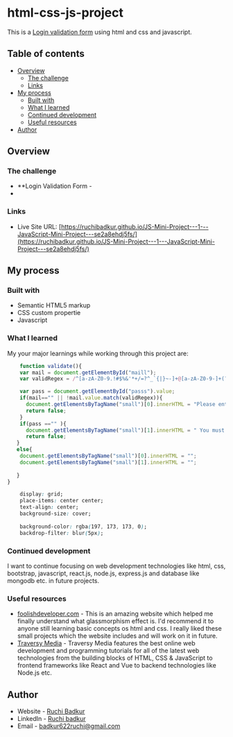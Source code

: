 # html-css-js-project

This is a [Login validation form]([https://ruchibadkur.github.io/JS-Mini-Project---1---JavaScript-Mini-Project---se2a8ehdj5fs/]) using html and css and javascript. 

## Table of contents

- [Overview](#overview)
  - [The challenge](#the-challenge)
  - [Links](#links)
- [My process](#my-process)
  - [Built with](#built-with)
  - [What I learned](#what-i-learned)
  - [Continued development](#continued-development)
  - [Useful resources](#useful-resources)
- [Author](#author)


## Overview

### The challenge

-  **Login Validation Form - 
-  
### Links

- Live Site URL: [https://ruchibadkur.github.io/JS-Mini-Project---1---JavaScript-Mini-Project---se2a8ehdj5fs/](https://ruchibadkur.github.io/JS-Mini-Project---1---JavaScript-Mini-Project---se2a8ehdj5fs/)

## My process

### Built with

- Semantic HTML5 markup
- CSS custom propertie
- Javascript

### What I learned

My your major learnings while working through this project are:

```js
    function validate(){
    var mail = document.getElementById("maill");
    var validRegex = /^[a-zA-Z0-9.!#$%&'*+/=?^_`{|}~-]+@[a-zA-Z0-9-]+(?:\.[a-zA-Z0-9-]+)*$/;

    var pass = document.getElementById("passs").value;
    if(mail=="" || !mail.value.match(validRegex)){
      document.getElementsByTagName("small")[0].innerHTML = "Please enter a valid e-mail address";
      return false;
    }
    if(pass =="" ){
      document.getElementsByTagName("small")[1].innerHTML = " You must enter password";
      return false;
   }
   else{
    document.getElementsByTagName("small")[0].innerHTML = "";
    document.getElementsByTagName("small")[1].innerHTML = "";
      
   }
}
```
```css
    display: grid;
    place-items: center center;
    text-align: center;
    background-size: cover;
    
    background-color: rgba(197, 173, 173, 0);
    backdrop-filter: blur(5px);
```

### Continued development

I want to continue focusing on web development technologies like html, css, bootstrap, javascript, react.js, node.js, express.js and database like mongodb etc. in future projects.

### Useful resources

- [foolishdeveloper.com](https://www.foolishdeveloper.com/) - This is an amazing website which helped me finally understand what glassmorphism effect is. I'd recommend it to anyone still learning basic concepts os html and css. I really liked these small projects which the website includes and will work on it in future.
- [Traversy Media](https://www.youtube.com/c/TraversyMedia) - Traversy Media features the best online web development and programming tutorials for all of the latest web technologies from the building blocks of HTML, CSS & JavaScript to frontend frameworks like React and Vue to backend technologies like Node.js etc.

## Author

- Website - [Ruchi Badkur](https://ruchibadkur.github.io/firstPortfolioProject_HtmlCss/)
- LinkedIn - [Ruchi badkur](https://www.linkedin.com/in/ruchi-badkur-96a1b5215/)
- Email - badkur622ruchi@gmail.com
